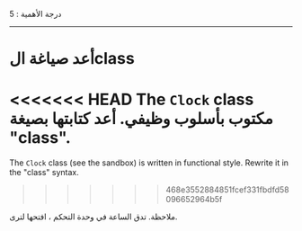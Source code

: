درجة الأهمية : 5

---

# أعد صياغة الclass

<<<<<<< HEAD
The `Clock` class مكتوب بأسلوب وظيفي. أعد كتابتها بصيغة "class".
=======
The `Clock` class (see the sandbox) is written in functional style. Rewrite it in the "class" syntax.
>>>>>>> 468e3552884851fcef331fbdfd58096652964b5f

ملاحظة. تدق الساعة في وحدة التحكم ، افتحها لترى.